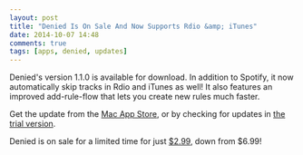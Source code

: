 ```yaml
---
layout: post
title: "Denied Is On Sale And Now Supports Rdio &amp; iTunes"
date: 2014-10-07 14:48
comments: true
tags: [apps, denied, updates]
---
```


Denied's version 1.1.0 is available for download. In addition to Spotify, it now automatically skip tracks in Rdio and iTunes as well! It also features an improved add-rule-flow that lets you create new rules much faster.

Get the update from the [Mac App Store](http://www.getdenied.com/appstore), or by checking for updates in [the trial version](http://www.getdenied.com).

Denied is on sale for a limited time for just [$2.99](http://www.getdenied.com/appstore), down from $6.99!
